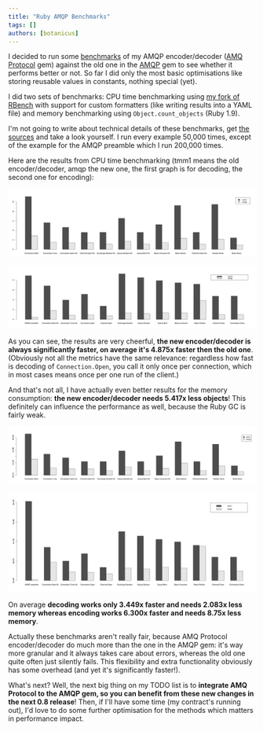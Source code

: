 ```yaml
---
title: "Ruby AMQP Benchmarks"
tags: []
authors: [botanicus]
---
```


I decided to run some [benchmarks](https://github.com/ruby-amqp/amqp-benchmarks) of my AMQP encoder/decoder ([AMQ Protocol](https://github.com/ruby-amqp/amq-protocol) gem) against the old one in the [AMQP](https://github.com/ruby-amqp/amqp) gem to see whether it performs better or not. So far I did only the most basic optimisations like storing reusable values in constants, nothing special (yet).

I did two sets of benchmarks: CPU time benchmarking using [my fork of RBench](https://github.com/botanicus/rbench) with support for custom formatters (like writing results into a YAML file) and memory benchmarking using `Object.count_objects` (Ruby 1.9).

<!-- truncate -->

I'm not going to write about technical details of these benchmarks, get [the sources](https://github.com/ruby-amqp/amqp-benchmarks) and take a look yourself. I run every example 50,000 times, except of the example for the AMQP preamble which I run 200,000 times.

Here are the results from CPU time benchmarking (tmm1 means the old encoder/decoder, amqp the new one, the first graph is for decoding, the second one for encoding):

![](cpu-decode.png)

![](cpu-encode.png)

As you can see, the results are very cheerful, **the new encoder/decoder is always significantly faster, on average it's 4.875x faster then the old one**. (Obviously not all the metrics have the same relevance: regardless how fast is decoding of `Connection.Open`, you call it only once per connection, which in most cases means once per one run of the client.)

And that's not all, I have actually even better results for the memory consumption: **the new encoder/decoder needs 5.417x less objects**! This definitely can influence the performance as well, because the Ruby GC is fairly weak.

![](mem-decode.png)

![](mem-encode.png)

On average **decoding works only 3.449x faster and needs 2.083x less memory whereas encoding works 6.300x faster and needs 8.75x less memory**.

Actually these benchmarks aren't really fair, because AMQ Protocol encoder/decoder do much more than the one in the AMQP gem: it's way more granular and it always takes care about errors, whereas the old one quite often just silently fails. This flexibility and extra functionality obviously has some overhead (and yet it's significantly faster!).

What's next? Well, the next big thing on my TODO list is to **integrate AMQ Protocol to the AMQP gem, so you can benefit from these new changes in the next 0.8 release**! Then, if I'll have some time (my contract's running out), I'd love to do some further optimisation for the methods which matters in performance impact.
